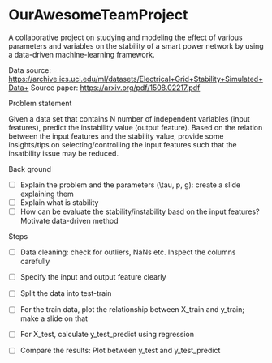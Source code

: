 # OurAwesomeTeamProject
A collaborative project on studying and modeling the effect of various parameters and variables on the stability of a smart power network by using a data-driven machine-learning framework.

Data source: https://archive.ics.uci.edu/ml/datasets/Electrical+Grid+Stability+Simulated+Data+
Source paper: https://arxiv.org/pdf/1508.02217.pdf

Problem statement

Given a data set that contains N number of independent variables (input features), predict the instability value (output feature). Based on the relation between the input features and the stability value, provide some insights/tips on selecting/controlling the input features such that the insatbility issue may be reduced.  

Back ground

- [ ] Explain the problem and the parameters (\tau, p, g): create a slide explaining them
- [ ] Explain what is stability
- [ ] How can be evaluate the stability/instability basd on the input features? Motivate data-driven method

Steps 

- [ ] Data cleaning: check for outliers, NaNs etc. Inspect the columns carefully
- [ ] Specify the input and output feature clearly
- [ ] Split the data into test-train
- [ ] For the train data, plot the relationship between X_train and y_train; make a slide on that
- [ ] For X_test, calculate y_test_predict using regression
- [ ] Compare the results: Plot between y_test and y_test_predict
 
